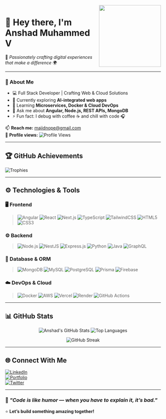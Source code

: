 <img src="https://i.ibb.co/ZTwmr6G/dev-avatar.png" width="200" align="right" />

# 👋 Hey there, I'm **Anshad Muhammed V**  
🚀 *Passionately crafting digital experiences that make a difference* 🌍  

---

### 💫 About Me  
- 💻 Full Stack Developer | Crafting Web & Cloud Solutions  
- 🔭 Currently exploring **AI-integrated web apps**  
- 🌱 Learning **Microservices, Docker & Cloud DevOps**  
- 💬 Ask me about **Angular, Node.js, REST APIs, MongoDB**  
- ⚡ Fun fact: I debug with coffee ☕ and chill with code 🎧  

📫 **Reach me:** [majidnope@gmail.com](mailto:majidnope@gmail.com)  
👀 **Profile views:** ![Profile Views](https://komarev.com/ghpvc/?username=majidnope&style=flat-square&color=brightgreen)

---

## 🏆 GitHub Achievements  
![Trophies](https://github-profile-trophy.vercel.app/?username=majidnope&theme=radical&no-frame=true&no-bg=true&margin-w=4)

---

## ⚙️ Technologies & Tools  

### 🖥️ Frontend  
> ![Angular](https://img.shields.io/badge/Angular-DD0031?style=for-the-badge&logo=angular&logoColor=white)
> ![React](https://img.shields.io/badge/React-20232A?style=for-the-badge&logo=react&logoColor=61DAFB)
> ![Next.js](https://img.shields.io/badge/Next.js-000000?style=for-the-badge&logo=nextdotjs&logoColor=white)
> ![TypeScript](https://img.shields.io/badge/TypeScript-007ACC?style=for-the-badge&logo=typescript&logoColor=white)
> ![TailwindCSS](https://img.shields.io/badge/TailwindCSS-38B2AC?style=for-the-badge&logo=tailwind-css&logoColor=white)
> ![HTML5](https://img.shields.io/badge/HTML5-E34F26?style=for-the-badge&logo=html5&logoColor=white)
> ![CSS3](https://img.shields.io/badge/CSS3-1572B6?style=for-the-badge&logo=css3&logoColor=white)

### ⚙️ Backend  
> ![Node.js](https://img.shields.io/badge/Node.js-339933?style=for-the-badge&logo=nodedotjs&logoColor=white)
> ![NestJS](https://img.shields.io/badge/NestJS-E0234E?style=for-the-badge&logo=nestjs&logoColor=white)
> ![Express.js](https://img.shields.io/badge/Express.js-404D59?style=for-the-badge)
> ![Python](https://img.shields.io/badge/Python-3776AB?style=for-the-badge&logo=python&logoColor=white)
> ![Java](https://img.shields.io/badge/Java-007396?style=for-the-badge&logo=openjdk&logoColor=white)
> ![GraphQL](https://img.shields.io/badge/GraphQL-E10098?style=for-the-badge&logo=graphql&logoColor=white)

### 🧩 Database & ORM  
> ![MongoDB](https://img.shields.io/badge/MongoDB-4EA94B?style=for-the-badge&logo=mongodb&logoColor=white)
> ![MySQL](https://img.shields.io/badge/MySQL-005C84?style=for-the-badge&logo=mysql&logoColor=white)
> ![PostgreSQL](https://img.shields.io/badge/PostgreSQL-316192?style=for-the-badge&logo=postgresql&logoColor=white)
> ![Prisma](https://img.shields.io/badge/Prisma-2D3748?style=for-the-badge&logo=prisma&logoColor=white)
> ![Firebase](https://img.shields.io/badge/Firebase-ffca28?style=for-the-badge&logo=firebase&logoColor=black)

### ☁️ DevOps & Cloud  
> ![Docker](https://img.shields.io/badge/Docker-2496ED?style=for-the-badge&logo=docker&logoColor=white)
> ![AWS](https://img.shields.io/badge/AWS-232F3E?style=for-the-badge&logo=amazon-aws&logoColor=white)
> ![Vercel](https://img.shields.io/badge/Vercel-000000?style=for-the-badge&logo=vercel&logoColor=white)
> ![Render](https://img.shields.io/badge/Render-46E3B7?style=for-the-badge&logo=render&logoColor=black)
> ![GitHub Actions](https://img.shields.io/badge/GitHub%20Actions-2088FF?style=for-the-badge&logo=githubactions&logoColor=white)

---

## 📊 GitHub Stats  

<div align="center">

![Anshad's GitHub Stats](https://github-readme-stats.vercel.app/api?username=majidnope&show_icons=true&theme=radical&hide_border=true&bg_color=0D1117&title_color=FF6E96&icon_color=79FF97)
![Top Languages](https://github-readme-stats.vercel.app/api/top-langs/?username=majidnope&layout=compact&theme=radical&hide_border=true&bg_color=0D1117)

![GitHub Streak](https://streak-stats.demolab.com?user=majidnope&theme=radical&hide_border=true&background=0D1117)

</div>

---

## 🌐 Connect With Me  
[![LinkedIn](https://img.shields.io/badge/LinkedIn-Anshad%20Muhammed%20V-blue?style=for-the-badge&logo=linkedin)](https://linkedin.com/in/yourprofile)  
[![Portfolio](https://img.shields.io/badge/Portfolio-Visit%20Now-ff69b4?style=for-the-badge&logo=google-chrome)](https://yourportfolio.com)  
[![Twitter](https://img.shields.io/badge/Twitter-Profile-1DA1F2?style=for-the-badge&logo=twitter&logoColor=white)](https://x.com/yourhandle)

---

### 🧠 *"Code is like humor — when you have to explain it, it’s bad."*  
⭐ **Let’s build something amazing together!**  
